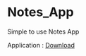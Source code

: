 # Notes_App
Simple to use Notes App

Application : [Download](https://github.com/Rams01010010/Notes_App/blob/master/app/release/app-release.apk?raw=true)
